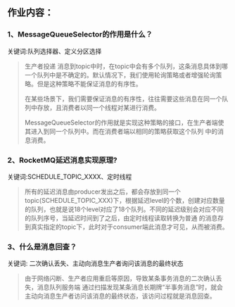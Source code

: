 ## 作业内容：

### 1、MessageQueueSelector的作用是什么？

关键词:队列选择器、定义分区选择

> 生产者投递 消息到topic中时，在topic中会有多个队列，这条消息具体到哪一个队列中是不确定的。默认情况下，我们使用轮询策略或者增强轮询策略。但是这种策略不能保证消息的有序性。
>
> 在某些场景下，我们需要保证消息的有序性，往往需要这些消息在同一个队列中存放，且消费者以同一个线程对某进行消费。
>
> MessageQueueSelector的作用就是实现这种策略的接口，在生产者端使其进入到同一个队列中。而在消费者端以相同的策略获取这个队列 中的消息消费。

### 2、RocketMQ延迟消息实现原理?

关键词:SCHEDULE_TOPIC_XXXX、定时线程

> 所有的延迟消息由producer发出之后，都会存放到同一个topic(SCHEDULE_TOPIC_XXX)下，根据延迟level的个数，创建对应数量的队列，也就是说18个level对应了18个队列。不同的延迟级别会对应不同的队列序号，当延迟时间到了之后，由定时线程读取转换为普通 的消息存到真实指定的topic下，此时对于consumer端此消息才可见，从而被消费。

### 3、什么是消息回查？

关键词: 二次确认丢失、主动向消息生产者询问该消息的最终状态

> 由于网络闪断、生产者应用重启等原因，导致某条事务消息的二次确认丢失，消息队列服务端 通过扫描发现某条消息长期牌“半事务消息”时，就会主动向消息生产者访问该消息的最终状态，该访问过程就是消息回查。